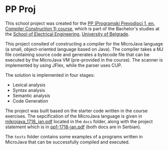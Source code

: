 # PP Proj

This school project was created for the [PP (Programski Prevodioci 1, en. Compiler Construction 1) course][pp], 
which is part of the Bachelor's studies at the [School of Electrical Engineering][school], [University of Belgrade][uni].

This project consited of constructing a compiler for the MicroJava language (a small, object-oriented language based on Java). 
The compiler takes a MJ file containing source code and generates a bytecode file that can be executed by the MicroJava VM (pre-provided in the course).
The scanner is implemented by using JFlex, while the parser uses CUP.

The solution is implemented in four stages:
- Lexical analysis
- Syntax analysis
- Semantic analysis
- Code Generation

The project was built based on the starter code written in the course exercises. 
The sepcification of the MicroJava language is given in [mikrojava_1718_jan.pdf][mj] located in the `docs` folder, along with the project statement which is in [pp1-1718-jan.pdf][statement] 
(both docs are in Serbian).

The `tests` folder contains some examples of a programs written in MicroJava that can be successfully compiled and executed.

[pp]: http://ir4pp1.etf.rs/
[school]: https://www.etf.bg.ac.rs/
[uni]: https://www.bg.ac.rs/
[mj]: ./docs/mikrojava_1718_jan.pdf
[statement]: ./docs/pp1-1718-jan.pdf
